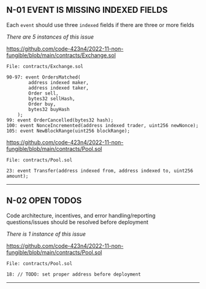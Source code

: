 
## N-01 EVENT IS MISSING INDEXED FIELDS

Each `event` should use three `indexed` fields if there are three or more fields

_There are 5 instances of this issue_

https://github.com/code-423n4/2022-11-non-fungible/blob/main/contracts/Exchange.sol

```
File: contracts/Exchange.sol

90-97: event OrdersMatched(
        address indexed maker,
        address indexed taker,
        Order sell,
        bytes32 sellHash,
        Order buy,
        bytes32 buyHash
    );
99: event OrderCancelled(bytes32 hash);
100: event NonceIncremented(address indexed trader, uint256 newNonce);
105: event NewBlockRange(uint256 blockRange);
```

https://github.com/code-423n4/2022-11-non-fungible/blob/main/contracts/Pool.sol

```
File: contracts/Pool.sol

23: event Transfer(address indexed from, address indexed to, uint256 amount);
```

------------

## N-02 OPEN TODOS

Code architecture, incentives, and error handling/reporting questions/issues should be resolved before deployment

_There is 1 instance of this issue_

https://github.com/code-423n4/2022-11-non-fungible/blob/main/contracts/Pool.sol

```
File: contracts/Pool.sol

18: // TODO: set proper address before deployment
```

----------

